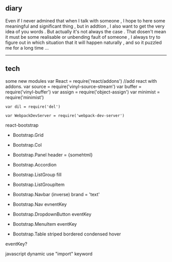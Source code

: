 ## diary

Even if I never admined that when I talk with someone , I hope to here some meaningful and significant thing , but in addtion , I also want to get the very idea of you words . But actually it's not always the case . That dosen't mean it must be some realisable or unbending fault of someone , I always try to figure out in which situation that it will happen naturally , and so it puzzled me for a long time ...

-------

## tech

some new modules
	var React = require('react/addons')   //add react with addons.
	var source  = require('vinyl-source-stream')
    var buffer = require('vinyl-buffer')
    var assign = require('object-assign')
    var minimist = require('minimist')
    
    var dil = require('del')
    
    var WebpackDevServer = require('webpack-dev-server')
    
    
    
react-bootstrap
- Bootstrap.Grid
- Bootstrap.Col
- Bootstrap.Panel header = {somehtml}
- Bootstrap.Accordion

- Bootstrap.ListGroup fill
- Bootstrap.ListGroupItem

- Bootstrap.Navbar (inverse) brand = 'text'
- Bootstrap.Nav evnentKey
- Bootstrap.DropdownButton eventKey
- Bootstrap.MenuItem eventKey

- Bootstrap.Table striped bordered condensed hover


eventKey?

javascript dynamic use "import" keyword 
